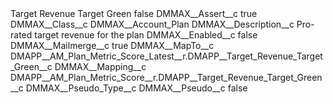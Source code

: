 <?xml version="1.0" encoding="UTF-8"?>
<CustomMetadata xmlns="http://soap.sforce.com/2006/04/metadata" xmlns:xsi="http://www.w3.org/2001/XMLSchema-instance" xmlns:xsd="http://www.w3.org/2001/XMLSchema">
    <label>Target Revenue Target Green</label>
    <protected>false</protected>
    <values>
        <field>DMMAX__Assert__c</field>
        <value xsi:type="xsd:boolean">true</value>
    </values>
    <values>
        <field>DMMAX__Class__c</field>
        <value xsi:type="xsd:string">DMMAX__Account_Plan</value>
    </values>
    <values>
        <field>DMMAX__Description__c</field>
        <value xsi:type="xsd:string">Pro-rated target revenue for the plan</value>
    </values>
    <values>
        <field>DMMAX__Enabled__c</field>
        <value xsi:type="xsd:boolean">false</value>
    </values>
    <values>
        <field>DMMAX__Mailmerge__c</field>
        <value xsi:type="xsd:boolean">true</value>
    </values>
    <values>
        <field>DMMAX__MapTo__c</field>
        <value xsi:type="xsd:string">DMAPP__AM_Plan_Metric_Score_Latest__r.DMAPP__Target_Revenue_Target_Green__c</value>
    </values>
    <values>
        <field>DMMAX__Mapping__c</field>
        <value xsi:type="xsd:string">DMAPP__AM_Plan_Metric_Score__r.DMAPP__Target_Revenue_Target_Green__c</value>
    </values>
    <values>
        <field>DMMAX__Pseudo_Type__c</field>
        <value xsi:nil="true"/>
    </values>
    <values>
        <field>DMMAX__Pseudo__c</field>
        <value xsi:type="xsd:boolean">false</value>
    </values>
</CustomMetadata>
